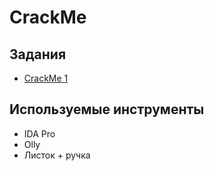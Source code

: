 # CrackMe

## Задания

  - [CrackMe 1](/CrackMe_1)  

## Используемые инструменты

  - IDA Pro
  - Olly
  - Листок + ручка
